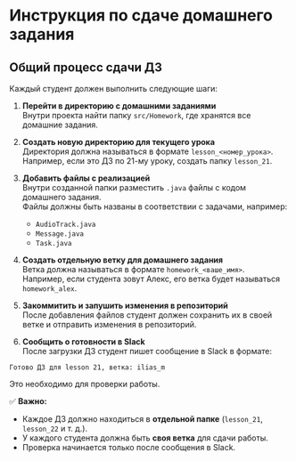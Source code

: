 # **Инструкция по сдаче домашнего задания**

## **Общий процесс сдачи ДЗ**
Каждый студент должен выполнить следующие шаги:

1. **Перейти в директорию с домашними заданиями**  
   Внутри проекта найти папку `src/Homework`, где хранятся все домашние задания.

2. **Создать новую директорию для текущего урока**  
   Директория должна называться в формате `lesson_<номер_урока>`.  
   Например, если это ДЗ по 21-му уроку, создать папку `lesson_21`.

3. **Добавить файлы с реализацией**  
   Внутри созданной папки разместить `.java` файлы с кодом домашнего задания.  
   Файлы должны быть названы в соответствии с задачами, например:  
   - `AudioTrack.java`  
   - `Message.java`  
   - `Task.java`  

4. **Создать отдельную ветку для домашнего задания**  
   Ветка должна называться в формате `homework_<ваше_имя>`.  
   Например, если студента зовут Алекс, его ветка будет называться `homework_alex`.

5. **Закоммитить и запушить изменения в репозиторий**  
   После добавления файлов студент должен сохранить их в своей ветке и отправить изменения в репозиторий.

6. **Сообщить о готовности в Slack**  
   После загрузки ДЗ студент пишет сообщение в Slack в формате:  

```text
Готово ДЗ для lesson 21, ветка: ilias_m
```

Это необходимо для проверки работы.

✅ **Важно:**
- Каждое ДЗ должно находиться в **отдельной папке** (`lesson_21`, `lesson_22` и т. д.).
- У каждого студента должна быть **своя ветка** для сдачи работы.
- Проверка начинается только после сообщения в Slack.
